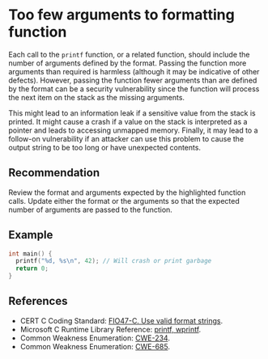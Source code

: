 # Too few arguments to formatting function
Each call to the `printf` function, or a related function, should include the number of arguments defined by the format. Passing the function more arguments than required is harmless (although it may be indicative of other defects). However, passing the function fewer arguments than are defined by the format can be a security vulnerability since the function will process the next item on the stack as the missing arguments.

This might lead to an information leak if a sensitive value from the stack is printed. It might cause a crash if a value on the stack is interpreted as a pointer and leads to accessing unmapped memory. Finally, it may lead to a follow-on vulnerability if an attacker can use this problem to cause the output string to be too long or have unexpected contents.


## Recommendation
Review the format and arguments expected by the highlighted function calls. Update either the format or the arguments so that the expected number of arguments are passed to the function.


## Example

```cpp
int main() {
  printf("%d, %s\n", 42); // Will crash or print garbage
  return 0;
}

```

## References
* CERT C Coding Standard: [FIO47-C. Use valid format strings](https://wiki.sei.cmu.edu/confluence/display/c/FIO47-C.+Use+valid+format+strings).
* Microsoft C Runtime Library Reference: [printf, wprintf](https://docs.microsoft.com/en-us/cpp/c-runtime-library/reference/printf-printf-l-wprintf-wprintf-l).
* Common Weakness Enumeration: [CWE-234](https://cwe.mitre.org/data/definitions/234.html).
* Common Weakness Enumeration: [CWE-685](https://cwe.mitre.org/data/definitions/685.html).
